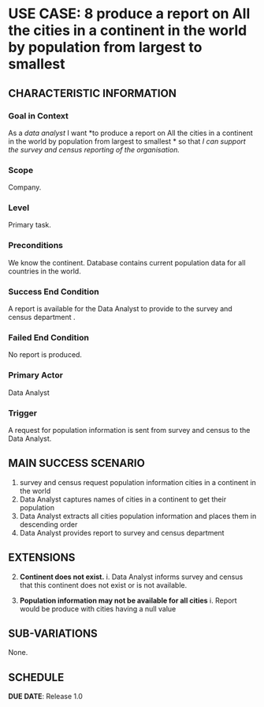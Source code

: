 # USE CASE: 8 produce a report on All the cities in a continent in the world by population from largest to smallest 

## CHARACTERISTIC INFORMATION

### Goal in Context

As a *data analyst* I want *to produce a report on All the cities in a continent in the world by population from largest to smallest * so that *I can support the survey and census reporting of the organisation.*

### Scope

Company.

### Level

Primary task.

### Preconditions

We know the continent. Database contains current population data for all countries in the world.

### Success End Condition

A report is available for the Data Analyst to provide to the survey and census department  .

### Failed End Condition

No report is produced.

### Primary Actor

Data Analyst

### Trigger

A request for population information is sent from survey and census to the Data Analyst.

## MAIN SUCCESS SCENARIO

1. survey and census request population information cities in a continent in the world  
2. Data Analyst captures names of cities in a continent to get their population
3. Data Analyst  extracts all cities population information and places them in   descending order 
4. Data Analyst provides report to survey and census  department 

## EXTENSIONS
2. **Continent  does not  exist.**
   i. Data Analyst informs survey and census that this continent  does not exist or is not available.

3. **Population information may not be available for all cities**
   i. Report would be produce with cities having a null value


## SUB-VARIATIONS

None.

## SCHEDULE

**DUE DATE**: Release 1.0
